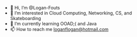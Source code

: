 - 👋 Hi, I’m @Logan-Fouts
- 👀 I’m interested in Cloud Computing, Networking, CS, and Skateboarding
- 🌱 I’m currently learning OOAD;( and Java
- 📫 How to reach me loganflogan@hotmail.com

<!---
Logan-Fouts/Logan-Fouts is a ✨ special ✨ repository because its `README.md` (this file) appears on your GitHub profile.
You can click the Preview link to take a look at your changes.
--->
